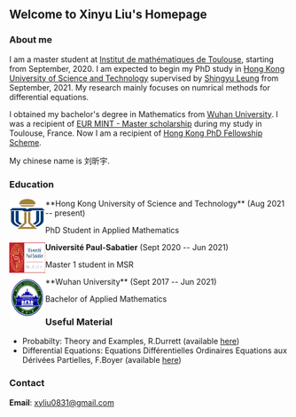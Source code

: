 ## Welcome to Xinyu Liu's Homepage

### About me

I am a master student at [Institut de mathématiques de Toulouse](https://www.math.univ-toulouse.fr/), starting from September, 2020. I am expected to begin my PhD study in [Hong Kong University of Science and Technology](https://hkust.edu.hk/) supervised by [Shingyu Leung](https://www.math.ust.hk/~masyleung/) from September, 2021. My research mainly focuses on numrical methods for differential equations.

I obtained my bachelor's degree in Mathematics from [Wuhan University](https://whu.edu.cn). I was a recipient of [EUR MINT - Master scholarship](https://www.math.univ-toulouse.fr/spip.php?article955) during my study in Toulouse, France. Now I am a recipient of [Hong Kong PhD Fellowship Scheme](https://cerg1.ugc.edu.hk/hkpfs/index.html).

My chinese name is 刘昕宇. 

### Education
<img align="left" width="65" height="55" src="HKUST.svg"/>
**Hong Kong University of Science and Technology** (Aug 2021 -- present)

PhD Student in Applied Mathematics
 

<img align="left" width="65" height="55" 
src="UPS.svg"/>
**Université Paul-Sabatier** (Sept 2020 -- Jun 2021)

Master 1 student in MSR

<img align="left" width="65" height="75" src="WHU.svg"/>
**Wuhan University** (Sept 2017 -- Jun 2021)

Bachelor of Applied Mathematics

### Useful Material 

- Probabilty: Theory and Examples, R.Durrett (available [here](https://services.math.duke.edu/~rtd/PTE/PTE5_011119.pdf))
- Differential Equations: Equations Différentielles Ordinaires Equations aux Dérivées Partielles, F.Boyer (available [here](http://www.math.univ-toulouse.fr/~fboyer/_media/enseignements/m1edoedp/poly_edo-edp_m1.pdf))

### Contact
**Email**: xyliu0831@gmail.com




